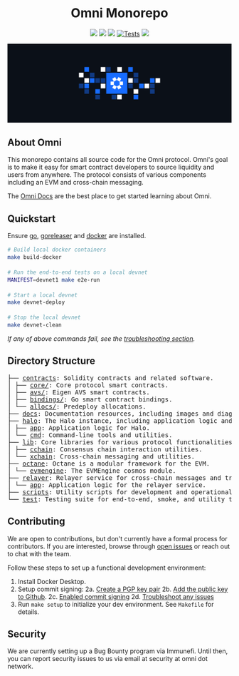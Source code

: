<h1 align="center">Omni Monorepo</h1>

<p align="center"><a href="https://docs.omni.network/"><img src="https://img.shields.io/badge/Docs-docs.omni.network-176CFF.svg"></a>
<a href="https://github.com/omni-network/omni/releases/"><img src="https://img.shields.io/github/release/omni-network/omni.svg?color=176CFF"></a>
<a href="https://goreportcard.com/report/github.com/omni-network/omni"><img src="https://goreportcard.com/badge/github.com/omni-network/omni"></a>
<a href="https://github.com/omni-network/omni/actions?query=workflow%3Aci-main"><img src="https://img.shields.io/github/actions/workflow/status/omni-network/omni/ci-main.yaml?label=Tests&logoColor=white" alt="Tests"></a>
<a href="https://x.com/OmniFDN"><img src="https://img.shields.io/twitter/follow/OmniFDN.svg?label=Follow"></a></p>

<div align="center"><img src="docs/website/static/img/omni-banner.png" alt="Logo"></div>

## About Omni

This monorepo contains all source code for the Omni protocol. Omni's goal is to make it easy for smart contract developers to source liquidity and users from anywhere. The protocol consists of various components including an EVM and cross-chain messaging.

The [Omni Docs](https://docs.omni.network/) are the best place to get started learning about Omni.

## Quickstart

Ensure [go](https://go.dev/doc/install), [goreleaser](https://goreleaser.com/install/) and [docker](https://docs.docker.com/engine/install/) are installed.

```bash
# Build local docker containers
make build-docker

# Run the end-to-end tests on a local devnet
MANIFEST=devnet1 make e2e-run

# Start a local devnet
make devnet-deploy

# Stop the local devnet
make devnet-clean
```
_If any of above commands fail, see the [troubleshooting section](./e2e/README.md#troubleshooting)._

## Directory Structure

<pre>
├── <a href="./contracts/">contracts</a>: Solidity contracts and related software.
│ ├── <a href="./contracts/core/">core/</a>: Core protocol smart contracts.
│ ├── <a href="./contracts/avs/">avs/</a>: Eigen AVS smart contracts.
│ ├── <a href="./contracts/bindings/">bindings/</a>: Go smart contract bindings.
│ └── <a href="./contracts/allocs/">allocs/</a>: Predeploy allocations.
├── <a href="./docs/">docs</a>: Documentation resources, including images and diagrams.
├── <a href="./halo/">halo</a>: The Halo instance, including application logic and attestation mechanisms.
│ ├── <a href="./halo/app/">app</a>: Application logic for Halo.
│ └── <a href="./halo/cmd/">cmd</a>: Command-line tools and utilities.
├── <a href="./lib/">lib</a>: Core libraries for various protocol functionalities.
│ ├── <a href="./lib/cchain/">cchain</a>: Consensus chain interaction utilities.
│ └── <a href="./lib/xchain/">xchain</a>: Cross-chain messaging and utilities.
├── <a href="./octane/">octane</a>: Octane is a modular framework for the EVM.
│ └── <a href="./octane/evmengine/">evmengine</a>: The EVMEngine cosmos module.
├── <a href="./relayer/">relayer</a>: Relayer service for cross-chain messages and transactions.
│ └── <a href="./relayer/app/">app</a>: Application logic for the relayer service.
├── <a href="./scripts/">scripts</a>: Utility scripts for development and operational tasks.
└── <a href="./e2e/test/">test</a>: Testing suite for end-to-end, smoke, and utility testing.
</pre>

## Contributing

We are open to contributions, but don't currently have a formal process for contributors. If you are interested, browse through [open issues](https://github.com/omni-network/omni/issues) or reach out to chat with the team.

Follow these steps to set up a functional development environment:

1. Install Docker Desktop.
2. Setup commit signing:
  2a. [Create a PGP key pair](https://docs.github.com/en/authentication/managing-commit-signature-verification/generating-a-new-gpg-key)
  2b. [Add the public key to Github](https://docs.github.com/en/authentication/managing-commit-signature-verification/adding-a-gpg-key-to-your-github-account).
  2c. [Enabled commit signing](https://docs.github.com/en/authentication/managing-commit-signature-verification/signing-commits)
  2d. [Troubleshoot any issues](https://gist.github.com/paolocarrasco/18ca8fe6e63490ae1be23e84a7039374)
3. Run `make setup` to initialize your dev environment. See `Makefile` for details.

## Security

We are currently setting up a Bug Bounty program via Immunefi. Until then, you can report security issues to us via email at security at omni dot network.
